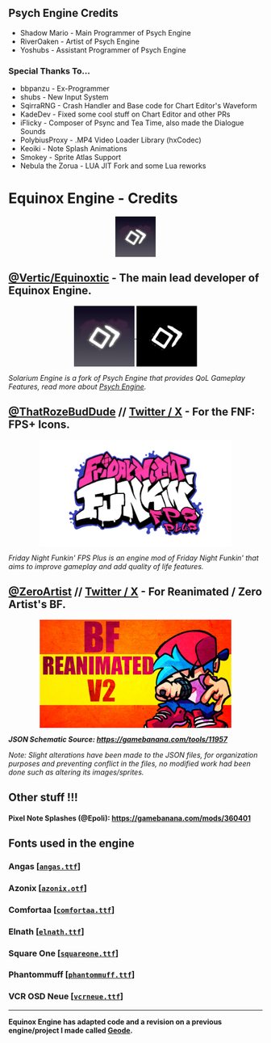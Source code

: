 ## Psych Engine Credits

* Shadow Mario - Main Programmer of Psych Engine
* RiverOaken - Artist of Psych Engine
* Yoshubs - Assistant Programmer of Psych Engine

### Special Thanks To...
* bbpanzu - Ex-Programmer
* shubs - New Input System
* SqirraRNG - Crash Handler and Base code for Chart Editor's Waveform
* KadeDev - Fixed some cool stuff on Chart Editor and other PRs
* iFlicky - Composer of Psync and Tea Time, also made the Dialogue Sounds
* PolybiusProxy - .MP4 Video Loader Library (hxCodec)
* Keoiki - Note Splash Animations
* Smokey - Sprite Atlas Support
* Nebula the Zorua - LUA JIT Fork and some Lua reworks

# Equinox Engine - Credits

<div style="text-align:center">
<img src="https://github.com/Equinoxtic/equinoxengine.art/blob/master/icons/ICON_MAIN.png?raw=true" width=80 align="center">
</div>

## [@Vertic/Equinoxtic](https://github.com/Equinoxtic) - The main lead developer of Equinox Engine.

<a href=https://github.com/Equinoxtic/EquinoxEngine>
<div style="text-align:center">
<img src="https://github.com/Equinoxtic/equinoxengine.art/blob/master/icons/ICON_MAIN.png?raw=true" width=120 align="center">
<img src="https://github.com/Equinoxtic/equinoxengine.art/blob/master/icons/ICON_MAIN_ALT.png?raw=true.png" width=120 align="center">
</div>
</a>

*Solarium Engine is a fork of Psych Engine that provides QoL Gameplay Features, read more about [Psych Engine](https://github.com/ShadowMario/FNF-PsychEngine/blob/main/README.md).*

## [@ThatRozeBudDude](https://github.com/ThatRozebudDude) // [Twitter / X](https://twitter.com/helpme_thebigt) - For the FNF: FPS+ Icons.

<a href=https://github.com/ThatRozebudDude/FPS-Plus-Public/tree/master>
<div style="text-align:center">
<img src="https://github.com/Equinoxtic/equinoxengine.art/blob/master/icons/logo_fpsplus.png?raw=true" width=380 align="center">
</div>
</a>

*Friday Night Funkin' FPS Plus is an engine mod of Friday Night Funkin' that aims to improve gameplay and add quality of life features.*

## [@ZeroArtist](https://gamebanana.com/members/1887138) // [Twitter / X](https://x.com/zero_artist02) - For Reanimated / Zero Artist's BF.

<a href=https://gamebanana.com/tools/9336>
<div style="text-align:center">
<img src="https://github.com/Equinoxtic/equinoxengine.art/blob/master/icons/bf_reanimated_logo.png?raw=true" width=380 align="center">
</div>
</a>

***JSON Schematic Source: https://gamebanana.com/tools/11957***

*Note: Slight alterations have been made to the JSON files, for organization purposes and preventing conflict in the files, no modified work had been done such as altering its images/sprites.*

## Other stuff !!!

#### Pixel Note Splashes (@Epoli): https://gamebanana.com/mods/360401


## Fonts used in the engine
### Angas [[``angas.ttf``](https://www.dafont.com/angas.font?l[]=10&l[]=1&l[]=6)]
### Azonix [[``azonix.otf``](https://www.dafont.com/azonix.font)]
### Comfortaa [[``comfortaa.ttf``](https://www.dafont.com/comfortaa.font)]
### Elnath [[``elnath.ttf``](https://www.dafont.com/elnath.font?l[]=10&l[]=1&l[]=6)]
### Square One [[``squareone.ttf``](https://www.dafont.com/square-one.font)]
### Phantommuff [[``phantommuff.ttf``]](https://gamebanana.com/tools/7763)
### VCR OSD Neue [[``vcrneue.ttf``]](https://www.dafont.com/vcrosdneue.charmap)

---

**Equinox Engine has adapted code and a revision on a previous engine/project I made called [Geode](https://github.com/Equinoxtic/Geode).**
